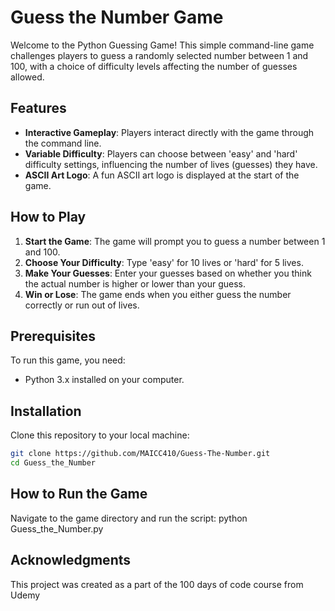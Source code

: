 # Guess the Number Game

Welcome to the Python Guessing Game! This simple command-line game challenges players to guess a randomly selected number between 1 and 100, with a choice of difficulty levels affecting the number of guesses allowed.


## Features

- **Interactive Gameplay**: Players interact directly with the game through the command line.
- **Variable Difficulty**: Players can choose between 'easy' and 'hard' difficulty settings, influencing the number of lives (guesses) they have.
- **ASCII Art Logo**: A fun ASCII art logo is displayed at the start of the game.

## How to Play

1. **Start the Game**: The game will prompt you to guess a number between 1 and 100.
2. **Choose Your Difficulty**: Type 'easy' for 10 lives or 'hard' for 5 lives.
3. **Make Your Guesses**: Enter your guesses based on whether you think the actual number is higher or lower than your guess.
4. **Win or Lose**: The game ends when you either guess the number correctly or run out of lives.

## Prerequisites

To run this game, you need:
- Python 3.x installed on your computer.

## Installation

Clone this repository to your local machine:
```bash
git clone https://github.com/MAICC410/Guess-The-Number.git
cd Guess_the_Number
```

## How to Run the Game
Navigate to the game directory and run the script:
python Guess_the_Number.py

## Acknowledgments
This project was created as a part of the 100 days of code course from Udemy

